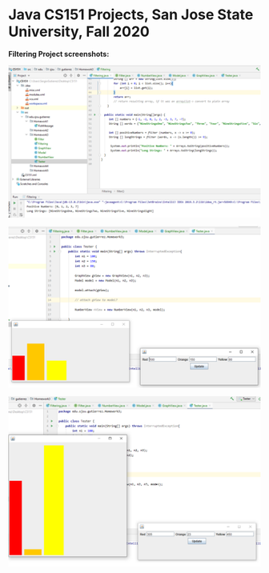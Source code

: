 # Java CS151 Projects, San Jose State University, Fall 2020

**Filtering Project screenshots:**

![alt text](https://github.com/sergiogutierrez2/Java-CS151-Projects-Fall2020/blob/master/CS151%20Pics/pic1.png)

![alt text](https://github.com/sergiogutierrez2/Java-CS151-Projects-Fall2020/blob/master/CS151%20Pics/pic2.png)

![alt text](https://github.com/sergiogutierrez2/Java-CS151-Projects-Fall2020/blob/master/CS151%20Pics/pic3.png)
